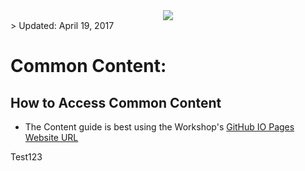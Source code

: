 <center>
<img src="https://cloudaccelerate.github.io/TTC-CommonContent/images/ttc-logo.png" />
</center>
> Updated: April 19, 2017

# Common Content:

## How to Access Common Content

- The Content guide is best using the Workshop's [GitHub IO Pages Website URL](https://rebrand.ly/ttccommoncontent)

Test123

